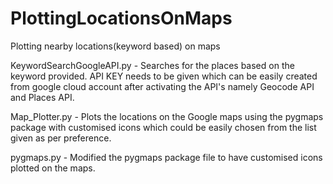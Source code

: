 # PlottingLocationsOnMaps
Plotting nearby locations(keyword based) on maps

KeywordSearchGoogleAPI.py - Searches for the places based on the keyword provided. API KEY needs to be given which can be easily created from google cloud account after activating the API's namely Geocode API and Places API.

Map_Plotter.py - Plots the locations on the Google maps using the pygmaps package with customised icons which could be easily chosen from the list given as per preference.

pygmaps.py - Modified the pygmaps package file to have customised icons plotted on the maps.
